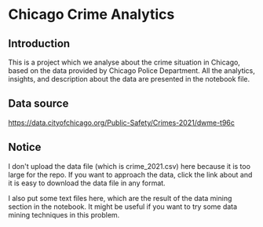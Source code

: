 # Chicago Crime Analytics
## Introduction
This is a project which we analyse about the crime situation in Chicago, based on the data provided by Chicago Police Department. All the analytics, insights, and description about the data are presented in the notebook file.
## Data source 
https://data.cityofchicago.org/Public-Safety/Crimes-2021/dwme-t96c
## Notice
I don't upload the data file (which is crime_2021.csv) here because it is too large for the repo. If you want to approach the data, click the link about and it is easy to download the data file in any format.

I also put some text files here, which are the result of the data mining section in the notebook. It might be useful if you want to try some data mining techniques in this problem.

